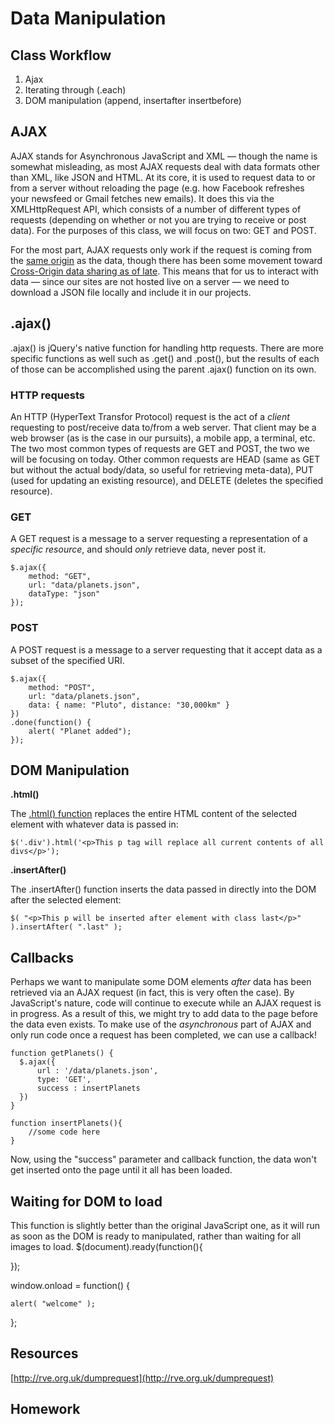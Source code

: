 # Data Manipulation

## Class Workflow
1. Ajax
2. Iterating through (.each)
3. DOM manipulation (append, insertafter insertbefore)

## AJAX

AJAX stands for Asynchronous JavaScript and XML — though the name is somewhat misleading, as most AJAX requests deal with data formats other than XML, like JSON and HTML. At its core, it is used to request data to or from a server without reloading the page (e.g. how Facebook refreshes your newsfeed or Gmail fetches new emails). It does this via the XMLHttpRequest API, which consists of a number of different types of requests (depending on whether or not you are trying to receive or post data). For the purposes of this class, we will focus on two: GET and POST.

For the most part, AJAX requests only work if the request is coming from the [same origin](https://en.wikipedia.org/wiki/Same-origin_policy) as the data, though there has been some movement toward [Cross-Origin data sharing as of late](https://en.wikipedia.org/wiki/Cross-origin_resource_sharing). This means that for us to interact with data — since our sites are not hosted live on a server — we need to download a JSON file locally and include it in our projects.

## .ajax()

.ajax() is jQuery's native function for handling http requests. There are more specific functions as well such as .get() and .post(), but the results of each of those can be accomplished using the parent .ajax() function on its own.

### HTTP requests

An HTTP (HyperText Transfor Protocol) request is the act of a _client_ requesting to post/receive data to/from a web server. That client may be a web browser (as is the case in our pursuits), a mobile app, a terminal, etc. The two most common types of requests are GET and POST, the two we will be focusing on today. Other common requests are HEAD (same as GET but without the actual body/data, so useful for retrieving meta-data), PUT (used for updating an existing resource), and DELETE (deletes the specified resource).

### GET

A GET request is a message to a server requesting a representation of a _specific resource_, and should _only_ retrieve data, never post it.

	$.ajax({
    	method: "GET",
        url: "data/planets.json",
        dataType: "json"
    });
        

### POST

A POST request is a message to a server requesting that it accept data as a subset of the specified URI.

	$.ajax({
  		method: "POST",
  		url: "data/planets.json",
  		data: { name: "Pluto", distance: "30,000km" }
	})
  	.done(function() {
    	alert( "Planet added");
  	});

## DOM Manipulation

**.html()**

The [.html() function](http://api.jquery.com/html/) replaces the entire HTML content of the selected element with whatever data is passed in:

	$('.div').html('<p>This p tag will replace all current contents of all divs</p>');
    
**.insertAfter()**

The .insertAfter() function inserts the data passed in directly into the DOM after the selected element:

	$( "<p>This p will be inserted after element with class last</p>" ).insertAfter( ".last" );

## Callbacks

Perhaps we want to manipulate some DOM elements _after_ data has been retrieved via an AJAX request (in fact, this is very often the case). By JavaScript's nature, code will continue to execute while an AJAX request is in progress. As a result of this, we might try to add data to the page before the data even exists. To make use of the _asynchronous_ part of AJAX and only run code once a request has been completed, we can use a callback!

	function getPlanets() {
      $.ajax({
          url : '/data/planets.json',
          type: 'GET',
          success : insertPlanets
      })
  	}
    
    function insertPlanets(){
    	//some code here
    }
    
Now, using the "success" parameter and callback function, the data won't get inserted onto the page until it all has been loaded.


## Waiting for DOM to load

This function is slightly better than the original JavaScript one, as it will run as soon as the DOM is ready to manipulated, rather than waiting for all images to load.
$(document).ready(function(){

});

window.onload = function() {
 
    alert( "welcome" );
 
};


## Resources

[http://rve.org.uk/dumprequest](http://rve.org.uk/dumprequest)

## Homework


